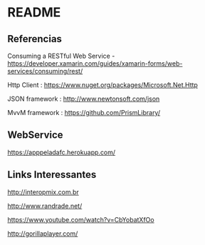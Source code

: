 # README #

## Referencias 

Consuming a RESTful Web Service - https://developer.xamarin.com/guides/xamarin-forms/web-services/consuming/rest/

Http Client : https://www.nuget.org/packages/Microsoft.Net.Http

JSON framework : http://www.newtonsoft.com/json

MvvM framework : https://github.com/PrismLibrary/

## WebService

https://apppeladafc.herokuapp.com/

## Links Interessantes

http://interopmix.com.br

http://www.randrade.net/

https://www.youtube.com/watch?v=CbYobatXfOo

http://gorillaplayer.com/

